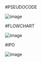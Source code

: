 #PSEUDOCODE

![image](https://github.com/user-attachments/assets/d0826dc2-d0cc-4936-a940-4c57720e2434)

#FLOWCHART

![image](https://github.com/user-attachments/assets/f0c74f3e-e792-4322-b95c-e6fbb10f7cef)

#IPO

![image](https://github.com/user-attachments/assets/99f8f669-5390-4ff0-8e15-72c20edd6ef1)

